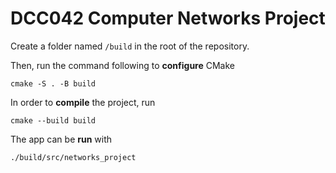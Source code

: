 # DCC042 Computer Networks Project

Create a folder named ```/build``` in the root of the repository.

Then, run the command following to **configure** CMake

```cmake -S . -B build```

In order to **compile** the project, run

```cmake --build build```

The app can be **run** with

```./build/src/networks_project```
